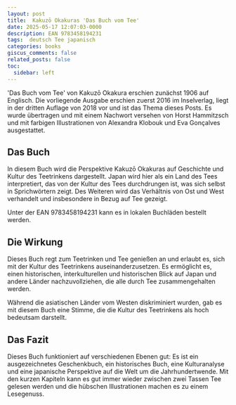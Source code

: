 ```yaml
---
layout: post
title:  Kakuzō Okakuras 'Das Buch vom Tee'
date: 2025-05-17 12:07:03-0000
description: EAN 9783458194231
tags:  deutsch Tee japanisch 
categories: books
giscus_comments: false
related_posts: false
toc:
  sidebar: left
---
```


'Das Buch vom Tee' von Kakuzō Okakura erschien zunächst 1906 auf Englisch. Die vorliegende Ausgabe erschien zuerst 2016 im Inselverlag, liegt in der dritten Auflage von 2018 vor und ist das Thema dieses Posts. Es wurde übertragen und mit einem Nachwort versehen von Horst Hammitzsch und mit farbigen Illustrationen von Alexandra Klobouk und Eva Gonçalves ausgestattet.


## Das Buch

In diesem Buch wird die Perspektive Kakuzō Okakuras auf Geschichte und Kultur des Teetrinkens dargestellt. Japan wird hier als ein Land des Tees interpretiert, das von der Kultur des Tees durchdrungen ist, was sich selbst in Sprichwörtern zeigt. Des Weiteren wird das Verhältnis von Ost und West verhandelt und insbesondere in Bezug auf Tee gezeigt.

Unter der EAN 9783458194231 kann es in lokalen Buchläden bestellt werden.


## Die Wirkung

Dieses Buch regt zum Teetrinken und Tee genießen an und erlaubt es, sich mit der Kultur des Teetrinkens auseinanderzusetzen. Es ermöglicht es, einen historischen, interkulturellen und historischen Blick auf Japan und andere Länder nachzuvollziehen, die alle durch Tee zusammengehalten werden. 

Während die asiatischen Länder vom Westen diskriminiert wurden, gab es mit diesem Buch eine Stimme, die die Kultur des Teetrinkens als hoch bedeutsam darstellt.


## Das Fazit

Dieses Buch funktioniert auf verschiedenen Ebenen gut: Es ist ein ausgezeichnetes Geschenkbuch, ein historisches Buch, eine Kulturanalyse und eine japanische Perspektive auf die Welt um die Jahrhundertwende. Mit den kurzen Kapiteln kann es gut immer wieder zwischen zwei Tassen Tee gelesen werden und die hübschen Illustrationen machen es zu einem Lesegenuss.
